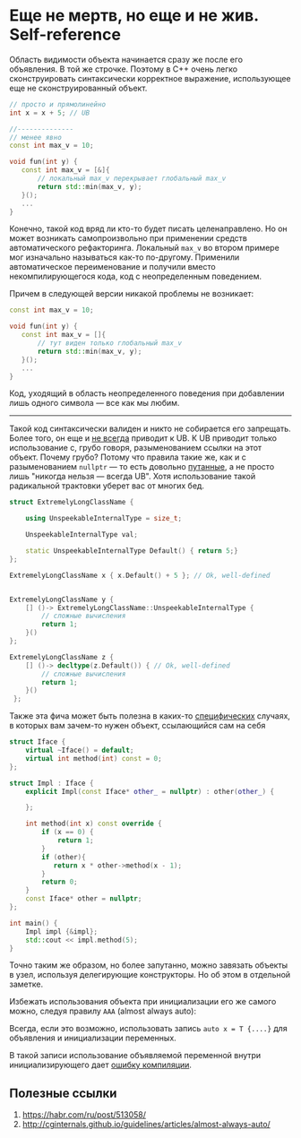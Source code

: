 # Еще не мертв, но еще и не жив. Self-reference

Область видимости объекта начинается сразу же после его объявления. В той же строчке. Поэтому
в С++ очень легко сконструировать синтаксически корректное выражение, использующее еще не сконструированный объект.

```C++
// просто и прямолинейно
int x = x + 5; // UB

//--------------
// менее явно
const int max_v = 10;

void fun(int y) {
   const int max_v = [&]{
       // локальный max_v перекрывает глобальный max_v
       return std::min(max_v, y);
   }();
   ...
}
```

Конечно, такой код вряд ли кто-то будет писать целенаправлено.
Но он может возникать самопроизвольно при применении средств автоматического
рефакторинга. Локальный `max_v` во втором примере мог изначально называться как-то по-другому. Применили автоматическое переименование и получили вместо некомпилирующегося кода, код с неопределенным поведением.

Причем в следующей версии никакой проблемы не возникает:

```C++
const int max_v = 10;

void fun(int y) {
   const int max_v = []{
       // тут виден только глобальный max_v
       return std::min(max_v, y);
   }();
   ...
}
```

Код, уходящий в область неопределенного поведения при добавлении лишь одного символа — все как мы любим.

---
Такой код синтаксически валиден и никто не собирается его запрещать. Более того, он еще и [не всегда](https://godbolt.org/z/7jqo61) приводит к UB.
К UB приводит только использование с, грубо говоря, разыменованием ссылки на этот объект. Почему грубо? Потому что правила такие же, как и с разыменованием `nullptr` — то есть довольно [путанные](https://habr.com/ru/post/513058/), а не просто лишь "никогда нельзя — всегда UB". Хотя использование такой радикальной трактовки уберет вас от многих бед.

```C++
struct ExtremelyLongClassName {

    using UnspeekableInternalType = size_t;

    UnspeekableInternalType val;

    static UnspeekableInternalType Default() { return 5;}
};

ExtremelyLongClassName x { x.Default() + 5 }; // Ok, well-defined


ExtremelyLongClassName y {
    [] ()-> ExtremelyLongClassName::UnspeekableInternalType {
        // сложные вычисления
        return 1;
    }()
};

ExtremelyLongСlassName z {
    [] ()-> decltype(z.Default()) { // Ok, well-defined
        // сложные вычисления
        return 1;
    }()
 };
```

Также эта фича может быть полезна в каких-то [специфических](https://godbolt.org/z/qY18c8) случаях, в которых вам зачем-то нужен объект, ссылающийся сам на себя


```C++
struct Iface {
    virtual ~Iface() = default;
    virtual int method(int) const = 0;
};

struct Impl : Iface {
    explicit Impl(const Iface* other_ = nullptr) : other(other_) {

    };

    int method(int x) const override {
        if (x == 0) {
            return 1;
        }
        if (other){
           return x * other->method(x - 1);
        }
        return 0;
    }
    const Iface* other = nullptr;
};

int main() {
    Impl impl {&impl};
    std::cout << impl.method(5);
}
```

Точно таким же образом, но более запутанно, можно завязать объекты в узел, используя делегирующие конструкторы. Но об этом в отдельной заметке.

Избежать использования объекта при инициализации его же самого можно, следуя правилу `AAA` (almost always auto):

Всегда, если это возможно, использовать запись `auto x = T {....}` для объявления и инициализации переменных.

В такой записи использование объявляемой переменной внутри инициализирующего дает [ошибку компиляции](https://godbolt.org/z/P1rj66).


## Полезные ссылки
1. https://habr.com/ru/post/513058/
2. http://cginternals.github.io/guidelines/articles/almost-always-auto/
